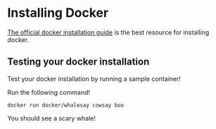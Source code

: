 # Installing Docker

[The official docker installation guide](https://docs.docker.com/engine/installation/) is the best resource for installing docker.

## Testing your docker installation

Test your docker installation by running a sample container!

Run the following command!

`docker run docker/whalesay cowsay boo`

You should see a scary whale!
